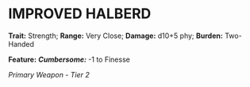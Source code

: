 ﻿---
tags:
  - Item
  - Weapon
name: 'IMPROVED HALBERD'
trait: 'Strength'
range: 'Very Close'
damage: 'd10+5 phy'
burden: 'Two-Handed'
feat_name: 'Cumbersome'
feat_text: '-1 to Finesse'
primary_or_secondary: 'Primary Weapon'
tier: 2
---

# IMPROVED HALBERD

**Trait:** Strength; **Range:** Very Close; **Damage:** d10+5 phy; **Burden:** Two-Handed

**Feature:** ***Cumbersome:*** -1 to Finesse

*Primary Weapon - Tier 2*
